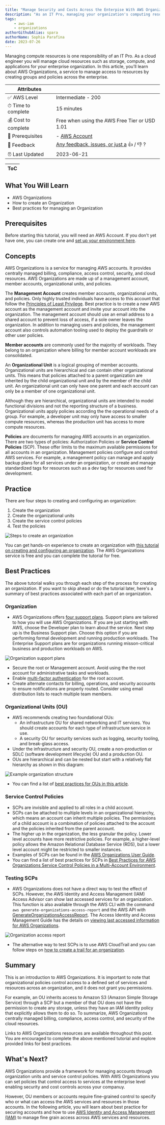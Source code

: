 ```yaml
---
title: "Manage Security and Costs Across the Enterpise With AWS Organizations"
description: "As an IT Pro, managing your organization's computing resources is a key role. AWS Organizations provides the tools to organize and manage user accounts and cloud resources for security and cost control at the enterprise level."
tags:
    - aws-iam
    - organizations
authorGithubAlias: spara
authorName: Sophia Parafina
date: 2023-07-26
---
```


Managing compute resources is one responsibility of an IT Pro. As a cloud engineer you will manage cloud resources such as storage, compute, and applications for your enterprise organization. In this article, you’ll learn about AWS Organizations, a service to manage access to resources by creating groups and policies across the enterprise.

| Attributes                |                                   |
| ------------------- | -------------------------------------- |
| ✅ AWS Level        | Intermediate - 200                         |
| ⏱ Time to complete  | 15 minutes                             |
| 💰 Cost to complete | Free when using the AWS Free Tier or USD 1.01      |
| 🧩 Prerequisites    | - [AWS Account](https://aws.amazon.com/resources/create-account/?sc_channel=el&sc_campaign=appswave&sc_content=manage-security-and-costs-across-the-rnterprise-with-aws-organizations&sc_geo=mult&sc_country=mult&sc_outcome=acq)|
| 📢 Feedback            | <a href="https://pulse.buildon.aws/survey/DEM0H5VW" target="_blank">Any feedback, issues, or just a</a> 👍 / 👎 ?    |
| ⏰ Last Updated     | 2023-06-21                             |

| ToC |
|-----|

## What You Will Learn

- AWS Organizations
- How to create an Organization
- Best practices for managing an Organization

## Prerequisites

Before starting this tutorial, you will need an AWS Account. If you don't yet have one, you can create one and [set up your environment here](https://aws.amazon.com/getting-started/guides/setup-environment/).

## Concepts

AWS Organizations is a service for managing AWS accounts. It provides centrally managed billing, compliance, access control, security, and cloud resources. AWS Organizations are made up of a management account, member accounts, organizational units, and policies.

The **Management Account** creates member accounts, organizational units, and policies. Only highly trusted individuals have access to this account that follow the [Principles of Least Privilege](https://docs.aws.amazon.com/wellarchitected/latest/framework/sec_permissions_least_privileges.html). Best practice is to create a new AWS account as the management account and invite your account into the organization. The management account should use an email address to a shared account to prevent loss of access, if a sole owner leaves the organization. In addition to managing users and policies, the management account also controls automation tooling used to deploy the guardrails or other user policies.

**Member accounts** are commonly used for the majority of workloads. They belong to an organization where billing for member account workloads are consolidated.

An **Organizational Unit** is a logical grouping of member accounts. Organizational units are hierarchical and can contain other organizational units. This means that policies attached to a parent organization are inherited by the child organizational unit and by the member of the child unit. An organizational unit can only have one parent and each account can only be a member of one organizational unit.

Although they are hierarchical, organizational units are intended to model functional divisions and not the reporting structure of a business. Organizational units apply policies according the the operational needs of a group. For example, a developer unit may only have access to smaller compute resources, whereas the production unit has access to more compute resources.

**Policies** are documents for managing AWS accounts in an organization. There are two types of policies: Authorization Policies or **Service Control Policies** (SCP). These offer limits to the maximum available permissions for all accounts in an organization. Management policies configure and control AWS services. For example, a management policy can manage and apply backup plans for all services under an organization, or create and manage standardized tags for resources such as a dev tag for resources used for development.

## Practice

There are four steps to creating and configuring an organization:

1. Create the organization
1. Create the organizational units
1. Create the service control policies
1. Test the policies

![Steps to create an organization](./images/steps-to-create-an-organization.png)

You can get hands-on experience to create an organization with [this tutorial on creating and configuring an organization](https://docs.aws.amazon.com/organizations/latest/userguide/orgs_tutorials_basic.html). The AWS Organizations service is free and you can complete the tutorial for free.

## Best Practices

The above tutorial walks you through each step of the process for creating an organization. If you want to skip ahead or do the tutorial later, here's a summary of best practices associated with each part of an organization.

### Organization

- AWS Organizations offers [four support plans](https://aws.amazon.com/premiumsupport/plans/). Support plans are tailored to how you will use AWS Organizations. If you are just starting with AWS, choose the Developer plan to learn about the service. Next step up is the Business Support plan. Choose this option if you are performing formal development and running production workloads. The Enterprise Support plans are for organizations running misson-critical business and production workloads on AWS.

![Organization support plans](./images/support_plans.png)

- Secure the root or Management account. Avoid using the the root account for administrative tasks and workloads. 
- Enable [multi-factor authentication](https://docs.aws.amazon.com/IAM/latest/UserGuide/id_root-user.html#id_root-user_manage_mfa) for the root account.
- Create alternate contacts for billing, operations, and security accounts to ensure notifications are properly routed. Consider using email distribution lists to reach multiple team members.

### Organizational Units (OU)

- AWS recommends creating two foundational OUs:
  - An infrastructure OU for shared networking and IT services. You should create accounts for each type of infrastructure service in use.
  - A security OU for security services such as logging, security tooling, and break-glass access.
- Under the infrastructure and security OU, create a non-production or SDLC (software development lifecycle) OU and a production OU.
- OUs are hierarchical and can be nested but start with a relatively flat hierarchy as shown in this diagram:

![Example organization structure](./images/organization.png)

- You can find a list of [best practices for OUs in this article](https://aws.amazon.com/blogs/mt/best-practices-for-organizational-units-with-aws-organizations/?sc_channel=el&sc_campaign=appswave&sc_content=manage-security-and-costs-across-the-rnterprise-with-aws-organizations&sc_geo=mult&sc_country=mult&sc_outcome=acq).

### Service Control Policies

- SCPs are invisible and applied to all roles in a child account.
- SCPs can be attached to multiple levels in an organizational hierarchy, which means an account can inherit multiple policies. The permissions of a child account is a combination of policies attached to the account and the policies inherited from the parent account.
- The higher up in the organization, the less granular the policy. Lower level accounts have more restrictive policies. For example, a higher-level policy allows the Amazon Relational Database Service (RDS), but a lower level account might be restricted to smaller instances.
- Examples of SCPs can be found in the [AWS Organizations User Guide](https://docs.aws.amazon.com/organizations/latest/userguide/orgs_manage_policies_scps_examples.html?sc_channel=el&sc_campaign=post&sc_content=creating_and_managing_organizations&sc_geo=mult&sc_country=mult&sc_outcome=acq).
- You can find a list of best practices for SCPs in [Best Practices for AWS Organizations Service Control Policies in a Multi-Account Environment](https://aws.amazon.com/blogs/industries/best-practices-for-aws-organizations-service-control-policies-in-a-multi-account-environment/?sc_channel=el&sc_campaign=post&sc_content=creating_and_managing_organizations&sc_geo=mult&sc_country=mult&sc_outcome=acq).

### Testing SCPs

- AWS Organizations does not have a direct way to test the effect of SCPs. However, the AWS Identity and Access Management (IAM) Access Advisor can show last accessed services for an organization. This function is also available through the AWS CLI with the command `aws generate-organizations-access-report` and the AWS API with [GenerateOrganizationsAccessReport](https://docs.aws.amazon.com/IAM/latest/APIReference/API_GenerateOrganizationsAccessReport.html/?sc_channel=el&sc_campaign=post&sc_content=creating_and_managing_organizations&sc_geo=mult&sc_country=mult&sc_outcome=acq). The Access Identity and Access Management Guide has the details on [viewing last accessed information for AWS Organizations](https://docs.aws.amazon.com/IAM/latest/UserGuide/access_policies_access-advisor-view-data-orgs.html/?sc_channel=el&sc_campaign=post&sc_content=creating_and_managing_organizations&sc_geo=mult&sc_country=mult&sc_outcome=acq).

![Organization access report](./images/organization-access-report.png)

- The alternative way to test SCPs is to use AWS CloudTrail and you can follow steps on [how to create a trail for an organization](https://docs.aws.amazon.com/awscloudtrail/latest/userguide/creating-trail-organization.html/?sc_channel=el&sc_campaign=post&sc_content=creating_and_managing_organizations&sc_geo=mult&sc_country=mult&sc_outcome=acq).

## Summary

This is an introduction to AWS Organizations. It is important to note that organizational policies control access to a defined set of services and resources across an organization, and it does not grant you permissions.

For example, an OU inherits access to Amazon S3 (Amazon Simple Storage Service) through a SCP but a member of that OU does not have the permission to create any storage, unless they have an IAM identity policy that explicitly allows them to do so. To summarize, AWS Organizations centrally managed billing, compliance, access control, and security of the cloud resources.

Links to AWS Organizations resources are available throughout this post. You are encouraged to complete the above mentioned tutorial and explore provided links for best practices.

## What's Next?

AWS Organizations provide a framework for managing accounts through organization units and service control policies. With AWS Organizations you can set policies that control access to services at the enterprise level enabling security and cost controls across your companuy.

However, OU members or accounts require fine-grained control to specify who or what can access the AWS services and resources in those accounts. In the following article, you will learn about best practice for securing accounts and how to use [AWS Identity and Access Management (IAM)](https://docs.aws.amazon.com/iam/index.html) to manage fine grain access across AWS services and resources.

